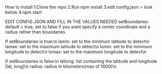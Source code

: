 How to install
1.Clone the repo
2.Run npm install
3.edit config.json > look below
4.npm start

EDIT CONFIG.JSON AND FILL IN THE VALUES NEEDED
setBoundaries: default = true, set to false if you want specify a center coordinate and a radius rather than boundaries. 

If setBoundaries is true:\n
  lamin: set to the minimum latitude to detect\n
  lamax: set to the maximum latitude to detect\n
  lomin: set to the minimum longitude to detect\n
  lomax: set to the maximum longitude to detect\n

If setBoundaries is false:\n
  latlong: list containing the latitude and longitude [lat, long]\n
  radius: radius in kilometers(max of 1000)\n
